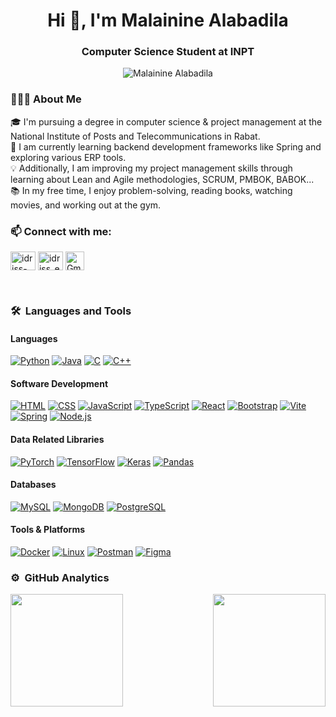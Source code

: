 
<h1 align="center">Hi 👋, I'm Malainine Alabadila</h1>
<h3 align="center">Computer Science Student at INPT</h3>

<p align="center"> <img src="https://komarev.com/ghpvc/?username=Alabadilaa&label=Profile%20views&color=0e75b6&style=flat" alt="Malainine Alabadila" /> </p>


<h3 align="left">👨🏻‍💻  About Me</h3>
🎓  I'm pursuing a degree in computer science & project management at the National Institute of Posts and Telecommunications in Rabat.<br>
🌱  I am currently learning backend development frameworks like Spring and exploring various ERP tools.<br>
💡  Additionally, I am improving my project management skills through learning about Lean and Agile methodologies, SCRUM, PMBOK, BABOK...<br>
📚  In my free time, I enjoy problem-solving, reading books, watching movies, and working out at the gym.<br>


<h3 align="left">📫 Connect with me:</h3>
<p align="left">
<a href="https://www.linkedin.com/in/alabadila-malainine" target="blank"><img align="center" src="https://raw.githubusercontent.com/rahuldkjain/github-profile-readme-generator/master/src/images/icons/Social/linked-in-alt.svg" alt="idriss-el-waanabi" height="30" width="40" /></a>
<a href="https://www.leetcode.com/u/Alabadila" target="blank"><img align="center" src="https://raw.githubusercontent.com/rahuldkjain/github-profile-readme-generator/master/src/images/icons/Social/leet-code.svg" alt="idriss_el_waanabi" height="30" width="40" /></a>
<a href="mailto:alabadila.malai1@gmail.com" target="_blank"><img align="center" src="https://img.icons8.com/material-outlined/24/000000/email.png" alt="Gmail" height="30" width="30" /></a>
</p>

<br>

### 🛠 &nbsp;Languages and Tools

#### Languages
[![Python](https://img.shields.io/badge/-Python-05122A?style=flat&logo=python)](https://www.python.org/)
[![Java](https://img.shields.io/badge/-Java-05122A?style=flat&logo=Java&logoColor=FFA518)](https://www.java.com/)
[![C](https://img.shields.io/badge/-C-05122A?style=flat&logo=C&logoColor=A8B9CC)](https://en.wikipedia.org/wiki/C_(programming_language))
[![C++](https://img.shields.io/badge/-C++-05122A?style=flat&logo=C%2B%2B&logoColor=00599C)](https://en.wikipedia.org/wiki/C%2B%2B)

#### Software Development
[![HTML](https://img.shields.io/badge/-HTML-05122A?style=flat&logo=HTML5)](https://developer.mozilla.org/en-US/docs/Web/HTML)
[![CSS](https://img.shields.io/badge/-CSS-05122A?style=flat&logo=CSS3&logoColor=1572B6)](https://developer.mozilla.org/en-US/docs/Web/CSS)
[![JavaScript](https://img.shields.io/badge/-JavaScript-05122A?style=flat&logo=javascript)](https://developer.mozilla.org/en-US/docs/Web/JavaScript)
[![TypeScript](https://img.shields.io/badge/-TypeScript-05122A?style=flat&logo=typescript)](https://www.typescriptlang.org/)
[![React](https://img.shields.io/badge/-React-05122A?style=flat&logo=react)](https://reactjs.org/)
[![Bootstrap](https://img.shields.io/badge/-Bootstrap-05122A?style=flat&logo=bootstrap&logoColor=563D7C)](https://getbootstrap.com/)
[![Vite](https://img.shields.io/badge/-Vite-05122A?style=flat&logo=vite&logoColor=646CFF)](https://vitejs.dev/)
[![Spring](https://img.shields.io/badge/-Spring-05122A?style=flat&logo=spring&logoColor=6DB33F)](https://spring.io/)
[![Node.js](https://img.shields.io/badge/-Node.js-05122A?style=flat&logo=node.js)](https://nodejs.org/)

#### Data Related Libraries
[![PyTorch](https://img.shields.io/badge/-PyTorch-05122A?style=flat&logo=pytorch)](https://pytorch.org/)
[![TensorFlow](https://img.shields.io/badge/-TensorFlow-05122A?style=flat&logo=tensorflow&logoColor=FF6F00)](https://www.tensorflow.org/)
[![Keras](https://img.shields.io/badge/-Keras-05122A?style=flat&logo=keras&logoColor=D00000)](https://keras.io/)
[![Pandas](https://img.shields.io/badge/-Pandas-05122A?style=flat&logo=pandas)](https://pandas.pydata.org/)

#### Databases
[![MySQL](https://img.shields.io/badge/-MySQL-05122A?style=flat&logo=mysql)](https://www.mysql.com/)
[![MongoDB](https://img.shields.io/badge/-MongoDB-05122A?style=flat&logo=mongodb)](https://www.mongodb.com/)
[![PostgreSQL](https://img.shields.io/badge/-PostgreSQL-05122A?style=flat&logo=postgresql)](https://www.postgresql.org/)

#### Tools & Platforms
[![Docker](https://img.shields.io/badge/-Docker-05122A?style=flat&logo=docker)](https://www.docker.com/)
[![Linux](https://img.shields.io/badge/-Linux-05122A?style=flat&logo=linux)](https://www.linux.org/)
[![Postman](https://img.shields.io/badge/-Postman-05122A?style=flat&logo=postman)](https://www.postman.com/)
[![Figma](https://img.shields.io/badge/-Figma-05122A?style=flat&logo=figma)](https://www.figma.com/)




### ⚙️ &nbsp;GitHub Analytics

<p align="left">
<a href="https://github.com/MalainineAlabadila">
  <img height="180em" align="left" src="https://github-readme-stats-eight-theta.vercel.app/api?username=Alabadilaa&show_icons=true&theme=algolia&include_all_commits=true&count_private=true"/>
  <img height="180em" align="right" src="https://github-readme-stats-eight-theta.vercel.app/api/top-langs/?username=Alabadilaa&layout=compact&langs_count=8&theme=algolia"/>
</a>
</p>

